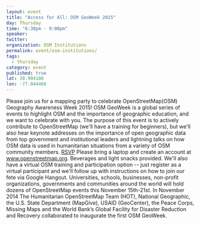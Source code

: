 ```yaml
---
layout: event
title: "Access for All: OSM GeoWeek 2015"
day: Thursday
time: "6:30pm - 9:00pm"
speaker: 
twitter: 
organization: OSM Institutions
permalink: event/osm-institutions/
tags: 
  - thursday
category: event
published: true
lat: 38.904108
lon: -77.044466
---
```


Please join us for a mapping party to celebrate OpenStreetMap(OSM) Geography Awareness Week 2015! OSM GeoWeek is a global series of events to highlight OSM and the importance of geographic education, and we want to celebrate with you. The purpose of this event is to actively contribute to OpenStreetMap (we'll have a training for beginners), but we'll also hear keynote addresses on the importance of open geographic data from top government and institutional leaders and lightning talks on how OSM data is used in humanitarian situations from a variety of OSM community members. 
[RSVP](https://www.eventbrite.com/e/access-for-all-osm-geoweek-2015-tickets-19153645068) Please bring a laptop and create an account at www.openstreetmap.org. Beverages and light snacks provided. 
We'll also have a virtual OSM training and participation option -- just register as a virtual participant and we'll follow up with instructions on how to join our fete via Google Hangout.
Universities, schools, businesses, non-profit organizations, governments and communities around the world will hold dozens of OpenStreetMap events this November 15th-21st. In November 2014 The Humanitarian OpenStreetMap Team (HOT), National Geographic, the U.S. State Department (MapGive), USAID (GeoCenter), the Peace Corps, Missing Maps and the World Bank’s Global Facility for Disaster Reduction and Recovery collaborated to inaugurate the first OSM GeoWeek.
